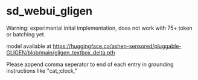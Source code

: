 # sd_webui_gligen
Warning: experimental inital implementation, does not work with 75+ token or batching yet.

model available at https://huggingface.co/ashen-sensored/pluggable-GLIGEN/blob/main/gligen_textbox_delta.pth

Please append comma seperator to end of each entry in grounding instructions like "cat,;clock,"